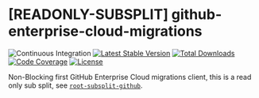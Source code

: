 # [READONLY-SUBSPLIT] github-enterprise-cloud-migrations


![Continuous Integration](https://github.com/php-api-clients/github-enterprise-cloud-migrations/workflows/Continuous%20Integration/badge.svg)
[![Latest Stable Version](https://poser.pugx.org/api-clients/github-enterprise-cloud-migrations/v/stable.png)](https://packagist.org/packages/api-clients/github-enterprise-cloud-migrations)
[![Total Downloads](https://poser.pugx.org/api-clients/github-enterprise-cloud-migrations/downloads.png)](https://packagist.org/packages/api-clients/github-enterprise-cloud-migrations)
[![Code Coverage](https://scrutinizer-ci.com/g/php-api-clients/github-enterprise-cloud-migrations/badges/coverage.png?b==)](https://scrutinizer-ci.com/g/php-api-clients/github-enterprise-cloud-migrations/?branch=)
[![License](https://poser.pugx.org/api-clients/github-enterprise-cloud-migrations/license.png)](https://packagist.org/packages/api-clients/github-enterprise-cloud-migrations)

Non-Blocking first GitHub Enterprise Cloud migrations client, this is a read only sub split, see [`root-subsplit-github`](https://github.com/php-api-clients/root-subsplit-github).
